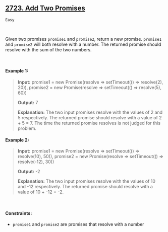 ## [2723. Add Two Promises](https://leetcode.com/problems/add-two-promises)

<code>Easy</code>

<br>

Given two promises <code>promise1</code> and <code>promise2</code>, return a new promise. <code>promise1</code> and <code>promise2</code> will both resolve with a number. The returned promise should resolve with the sum of the two numbers.

<br>

#### Example 1:

> __Input:__ 
> promise1 = new Promise(resolve => setTimeout(() => resolve(2), 20)), 
> promise2 = new Promise(resolve => setTimeout(() => resolve(5), 60))
> 
> __Output:__ 7
> 
> __Explanation:__ The two input promises resolve with the values of 2 and 5 respectively. The returned promise should resolve with a value of 2 + 5 = 7. The time the returned promise resolves is not judged for this problem.

#### Example 2:

> __Input:__ 
> promise1 = new Promise(resolve => setTimeout(() => resolve(10), 50)), 
> promise2 = new Promise(resolve => setTimeout(() => resolve(-12), 30))
> 
> __Output:__ -2
> 
> __Explanation:__ The two input promises resolve with the values of 10 and -12 respectively. The returned promise should resolve with a value of 10 + -12 = -2.

<br>

#### Constraints:

- <code>promise1</code> and <code>promise2</code> are promises that resolve with a number
